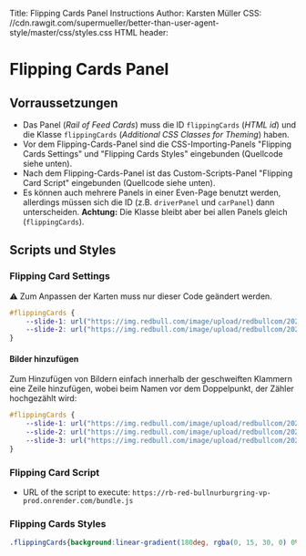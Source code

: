 Title:   Flipping Cards Panel Instructions
Author:  Karsten Müller
CSS:     //cdn.rawgit.com/supermueller/better-than-user-agent-style/master/css/styles.css
HTML header: <script type="text/javascript" src="https://cdn.rawgit.com/google/code-prettify/master/loader/run_prettify.js"></script>
  <meta content="width=device-width, initial-scale=1.0" name="viewport" />

Flipping Cards Panel
====================

## Vorraussetzungen

- Das Panel (*Rail of Feed Cards*) muss die ID `flippingCards` (*HTML id*) und die Klasse `flippingCards` (*Additional CSS Classes for Theming*) haben.
- Vor dem Flipping-Cards-Panel sind die CSS-Importing-Panels "Flipping Cards Settings" und "Flipping Cards Styles" eingebunden (Quellcode siehe unten).
- Nach dem Flipping-Cards-Panel ist das Custom-Scripts-Panel "Flipping Card Script" eingebunden (Quellcode siehe unten).
- Es können auch mehrere Panels in einer Even-Page benutzt werden, allerdings müssen sich die ID (z.B. `driverPanel` und `carPanel`) dann unterscheiden. **Achtung:** Die Klasse bleibt aber bei allen Panels gleich (`flippingCards`).

## Scripts und Styles

### Flipping Card Settings

⚠️ Zum Anpassen der Karten muss nur dieser Code geändert werden.

```css
#flippingCards {
    --slide-1: url("https://img.redbull.com/image/upload/redbullcom/2023/6/16/wsxraimwlymcqno8hgpo");
    --slide-2: url("https://img.redbull.com/image/upload/redbullcom/2023/6/16/csbympagoucsbxcrxcse");
}
```

#### Bilder hinzufügen

Zum Hinzufügen von Bildern einfach innerhalb der geschweiften Klammern eine Zeile hinzufügen, wobei beim Namen vor dem Doppelpunkt, der Zähler hochgezählt wird:

```css
#flippingCards {
    --slide-1: url("https://img.redbull.com/image/upload/redbullcom/2023/6/16/wsxraimwlymcqno8hgpo");
    --slide-2: url("https://img.redbull.com/image/upload/redbullcom/2023/6/16/csbympagoucsbxcrxcse");
    --slide-3: url("https://img.redbull.com/image/upload/redbullcom/2023/6/16/wsxraimwlymcqno8hgpo");
}
```

### Flipping Card Script

- URL of the script to execute: `https://rb-red-bullnurburgring-vp-prod.onrender.com/bundle.js`

### Flipping Cards Styles

```css
.flippingCards{background:linear-gradient(180deg, rgba(0, 15, 30, 0) 0%, rgba(0, 15, 30, 0.05) 50.81%, rgba(0, 15, 30, 0.05) 90.43%, rgba(0, 15, 30, 0) 100%);-webkit-user-select:none;-moz-user-select:none;user-select:none}.flippingCards .external-feed-card{border-radius:0;box-shadow:none;overflow:visible}.flippingCards .external-feed-card__wrapper{contain:inherit;content-visibility:visible}.flippingCards .external-feed-card__preview{border-radius:none;overflow:visible}.flippingCards .external-feed-card__info{display:none}.flippingCards .external-feed-card:hover .image-view{-webkit-transform:none;transform:none;transition:none}.flippingCards .interactive-preview-media{overflow:visible}.flippingCards .image-view{overflow:visible}.flippingCards .image-view__container{-webkit-filter:none;filter:none}.flippingCards .rail__item{aspect-ratio:.641025641}.flippingCards .external-feed-card__wrapper{aspect-ratio:.641025641;padding-bottom:0 !important}.flippingCards .external-feed-card .image-view{-webkit-perspective:1000px;perspective:1000px}.flippingCards .external-feed-card .image-view__container{position:absolute;height:100% !important;width:100% !important;left:0 !important;top:0 !important;-webkit-transform:rotateY(0deg);transform:rotateY(0deg);-webkit-transform-style:preserve-3d;transform-style:preserve-3d;transition:background-position 0s 200ms,-webkit-transform 400ms;transition:transform 400ms,background-position 0s 200ms;transition:transform 400ms,background-position 0s 200ms,-webkit-transform 400ms;transition-timing-function:cubic-bezier(0.65, 0.05, 0.36, 1);background-position:0% 50%;background-size:auto 100%;-webkit-filter:drop-shadow(0 4px 8px rgba(0, 0, 0, 0.02)) drop-shadow(0 15px 24px rgba(0, 0, 0, 0.06));filter:drop-shadow(0 4px 8px rgba(0, 0, 0, 0.02)) drop-shadow(0 15px 24px rgba(0, 0, 0, 0.06))}.flippingCards .external-feed-card .image-view__content{display:none}.flippingCards .rail__item .image-view{-webkit-transform:scale(1);transform:scale(1);transition:-webkit-transform 100ms !important;transition:transform 100ms !important;transition:transform 100ms, -webkit-transform 100ms !important;transition-timing-function:cubic-bezier(0.45, 0.05, 0.55, 0.95) !important}.flippingCards .rail__item a:active .image-view{-webkit-transform:scale(0.975);transform:scale(0.975)}.flippingCards .rail__item a[data-revealed=true] .image-view__container,.flippingCards .rail__item a:not([data-revealed=true]):focus .image-view__container{-webkit-transform:rotateY(180deg);transform:rotateY(180deg);background-position:100% 50%}@media(hover: hover){.flippingCards .rail__item a:hover .image-view__container{-webkit-transform:rotateY(180deg);transform:rotateY(180deg);background-position:100% 50%}}.flippingCards .rail__item:nth-child(1) .image-view__container{background-image:var(--slide-1, url("https://img.redbull.com/image/upload/redbullcom/2023/6/16/bs8uxmzz93t5pi5cgfpr"))}.flippingCards .rail__item:nth-child(2) .image-view__container{background-image:var(--slide-2, url("https://img.redbull.com/image/upload/redbullcom/2023/6/16/bs8uxmzz93t5pi5cgfpr"))}.flippingCards .rail__item:nth-child(3) .image-view__container{background-image:var(--slide-3, url("https://img.redbull.com/image/upload/redbullcom/2023/6/16/bs8uxmzz93t5pi5cgfpr"))}.flippingCards .rail__item:nth-child(4) .image-view__container{background-image:var(--slide-4, url("https://img.redbull.com/image/upload/redbullcom/2023/6/16/bs8uxmzz93t5pi5cgfpr"))}.flippingCards .rail__item:nth-child(5) .image-view__container{background-image:var(--slide-5, url("https://img.redbull.com/image/upload/redbullcom/2023/6/16/bs8uxmzz93t5pi5cgfpr"))}.flippingCards .rail__item:nth-child(6) .image-view__container{background-image:var(--slide-6, url("https://img.redbull.com/image/upload/redbullcom/2023/6/16/bs8uxmzz93t5pi5cgfpr"))}.flippingCards .rail__item:nth-child(7) .image-view__container{background-image:var(--slide-7, url("https://img.redbull.com/image/upload/redbullcom/2023/6/16/bs8uxmzz93t5pi5cgfpr"))}.flippingCards .rail__item:nth-child(8) .image-view__container{background-image:var(--slide-8, url("https://img.redbull.com/image/upload/redbullcom/2023/6/16/bs8uxmzz93t5pi5cgfpr"))}.flippingCards .rail__item:nth-child(9) .image-view__container{background-image:var(--slide-9, url("https://img.redbull.com/image/upload/redbullcom/2023/6/16/bs8uxmzz93t5pi5cgfpr"))}.flippingCards .rail__item:nth-child(10) .image-view__container{background-image:var(--slide-10, url("https://img.redbull.com/image/upload/redbullcom/2023/6/16/bs8uxmzz93t5pi5cgfpr"))}.flippingCards .rail__item:nth-child(11) .image-view__container{background-image:var(--slide-11, url("https://img.redbull.com/image/upload/redbullcom/2023/6/16/bs8uxmzz93t5pi5cgfpr"))}.flippingCards .rail__item:nth-child(12) .image-view__container{background-image:var(--slide-12, url("https://img.redbull.com/image/upload/redbullcom/2023/6/16/bs8uxmzz93t5pi5cgfpr"))}.flippingCards .rail__item:nth-child(13) .image-view__container{background-image:var(--slide-13, url("https://img.redbull.com/image/upload/redbullcom/2023/6/16/bs8uxmzz93t5pi5cgfpr"))}.flippingCards .rail__item:nth-child(14) .image-view__container{background-image:var(--slide-14, url("https://img.redbull.com/image/upload/redbullcom/2023/6/16/bs8uxmzz93t5pi5cgfpr"))}.flippingCards .rail__item:nth-child(15) .image-view__container{background-image:var(--slide-15, url("https://img.redbull.com/image/upload/redbullcom/2023/6/16/bs8uxmzz93t5pi5cgfpr"))}.flippingCards .rail__item:nth-child(16) .image-view__container{background-image:var(--slide-16, url("https://img.redbull.com/image/upload/redbullcom/2023/6/16/bs8uxmzz93t5pi5cgfpr"))}.flippingCards .rail__item:nth-child(17) .image-view__container{background-image:var(--slide-17, url("https://img.redbull.com/image/upload/redbullcom/2023/6/16/bs8uxmzz93t5pi5cgfpr"))}.flippingCards .rail__item:nth-child(18) .image-view__container{background-image:var(--slide-18, url("https://img.redbull.com/image/upload/redbullcom/2023/6/16/bs8uxmzz93t5pi5cgfpr"))}.flippingCards .rail__item:nth-child(19) .image-view__container{background-image:var(--slide-19, url("https://img.redbull.com/image/upload/redbullcom/2023/6/16/bs8uxmzz93t5pi5cgfpr"))}.flippingCards .rail__item:nth-child(20) .image-view__container{background-image:var(--slide-20, url("https://img.redbull.com/image/upload/redbullcom/2023/6/16/bs8uxmzz93t5pi5cgfpr"))}
```
